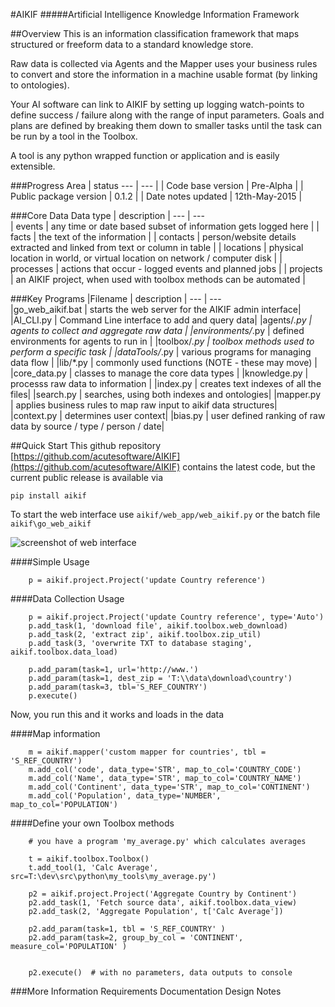 #AIKIF
#####Artificial Intelligence Knowledge Information Framework

##Overview
This is an information classification framework that maps structured or freeform data to 
a standard knowledge store.<br />

Raw data is collected via Agents and the Mapper uses your business rules to convert and 
store the information in a machine usable format (by linking to ontologies).<br />

Your AI software can link to AIKIF by setting up logging watch-points to define success / 
failure along with the range of input parameters. Goals and plans are defined by breaking 
them down to smaller tasks until the task can be run by a tool in the Toolbox.<br />

A tool is any python wrapped function or application and is easily extensible.<br />


###Progress
Area | status
 --- | --- |
| Code base version            | Pre-Alpha    |
| Public package version | 0.1.2        |
| Date notes updated     | 12th-May-2015   |

###Core Data
Data type | description |
 --- | ---                
| events     | any time or date based subset of information gets logged here  |
| facts      | the text of the information |
| contacts   | person/website details extracted and linked from text or column in table |
| locations  | physical location in world, or virtual location on network / computer disk |
| processes  | actions that occur - logged events and planned jobs  |
| projects   | an AIKIF project, when used with toolbox methods can be automated   |
 
 

###Key Programs
|Filename | description |
 --- | ---      
|go_web_aikif.bat | starts the web server for the AIKIF admin interface|
|AI_CLI.py		  | Command Line interface to add and query data|
|agents/*.py      | agents to collect and aggregate raw data |
|environments/*.py | defined environments for agents to run in |
|toolbox/*.py     | toolbox methods used to perform a specific task |
|dataTools/*.py   | various programs for managing data flow |
|lib/*.py         | commonly used functions (NOTE - these may move) |
|core_data.py     | classes to manage the core data types |
|knowledge.py     | processs raw data to information |
|index.py		  | creates text indexes of all the files|
|search.py		  | searches, using both indexes and ontologies|
|mapper.py        | applies business rules to map raw input to aikif data structures|
|context.py       | determines user context|
|bias.py          | user defined ranking of raw data by source / type / person / date|

##Quick Start
This github repository [https://github.com/acutesoftware/AIKIF](https://github.com/acutesoftware/AIKIF) contains the latest code, but the current public release is available via

`pip install aikif`

To start the web interface use `aikif/web_app/web_aikif.py` or the batch file `aikif\go_web_aikif`
 
![screenshot of web interface](https://github.com/acutesoftware/AIKIF/blob/master/doc/web-if-v02.jpg "Screenshot of web interface") 
 
####Simple Usage
```
    p = aikif.project.Project('update Country reference')
```


####Data Collection Usage
```
    p = aikif.project.Project('update Country reference', type='Auto')
    p.add_task(1, 'download file', aikif.toolbox.web_download)
    p.add_task(2, 'extract zip', aikif.toolbox.zip_util)
    p.add_task(3, 'overwrite TXT to database staging', aikif.toolbox.data_load)

    p.add_param(task=1, url='http://www.')
    p.add_param(task=1, dest_zip = 'T:\\data\download\country')
    p.add_param(task=3, tbl='S_REF_COUNTRY')
    p.execute()
```
Now, you run this and it works and loads in the data


####Map information
```
    m = aikif.mapper('custom mapper for countries', tbl = 'S_REF_COUNTRY')
    m.add_col('code', data_type='STR', map_to_col='COUNTRY_CODE')
    m.add_col('Name', data_type='STR', map_to_col='COUNTRY_NAME')
    m.add_col('Continent', data_type='STR', map_to_col='CONTINENT')
    m.add_col('Population', data_type='NUMBER', map_to_col='POPULATION')
```


####Define your own Toolbox methods
```
    # you have a program 'my_average.py' which calculates averages

    t = aikif.toolbox.Toolbox()
    t.add_tool(1, 'Calc Average', src=T:\dev\src\python\my_tools\my_average.py')

    p2 = aikif.project.Project('Aggregate Country by Continent')
    p2.add_task(1, 'Fetch source data', aikif.toolbox.data_view)
    p2.add_task(2, 'Aggregate Population', t['Calc Average'])

    p2.add_param(task=1, tbl = 'S_REF_COUNTRY' )
    p2.add_param(task=2, group_by_col = 'CONTINENT', measure_col='POPULATION' )


    p2.execute()  # with no parameters, data outputs to console
```

###More Information
Requirements Documentation
Design Notes

